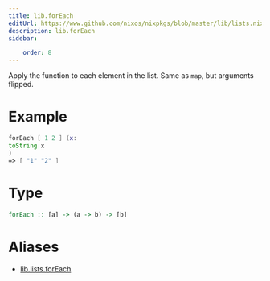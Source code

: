 ```yaml
---
title: lib.forEach
editUrl: https://www.github.com/nixos/nixpkgs/blob/master/lib/lists.nix#L52C13
description: lib.forEach
sidebar:

    order: 8
---
```


Apply the function to each element in the list. Same as `map`, but arguments
flipped.

# Example

```nix
forEach [ 1 2 ] (x:
toString x
)
=> [ "1" "2" ]
```

# Type

```haskell
forEach :: [a] -> (a -> b) -> [b]
```


# Aliases

- [lib.lists.forEach](/reference/liblists.forEach)



